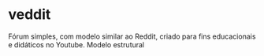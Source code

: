 # veddit
Fórum simples, com modelo similar ao Reddit, criado para fins educacionais e didáticos no Youtube. Modelo estrutural
